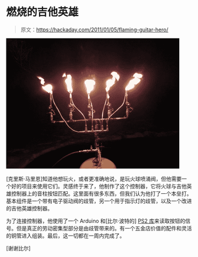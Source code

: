 # 燃烧的吉他英雄

> 原文：<https://hackaday.com/2011/01/05/flaming-guitar-hero/>

![](img/b02a16c7fff87b68bc671c255d3e3ed6.png "IF")

[克里斯·马里恩]知道他想玩火，或者更准确地说，是玩火球喷涌阀，但他需要一个好的项目来使用它们。灵感终于来了，他制作了这个控制器，它将火球与吉他英雄控制器上的音柱按钮匹配。这里面有很多东西，但我们认为他打了一个本垒打。基本组件是一个带有电子驱动阀的歧管，另一个用于指示灯的歧管，以及一个改进的吉他英雄控制器。

为了连接控制器，他使用了一个 Arduino 和[比尔·波特的] [PS2 库](http://www.billporter.info/playstation-2-controller-arduino-library-v1-0/)来读取按钮的信号。但是真正的劳动密集型部分是由歧管带来的。有一个五金店价值的配件和灵活的铜管进入组装。最后，这一切都在一周内完成了。

[谢谢比尔]